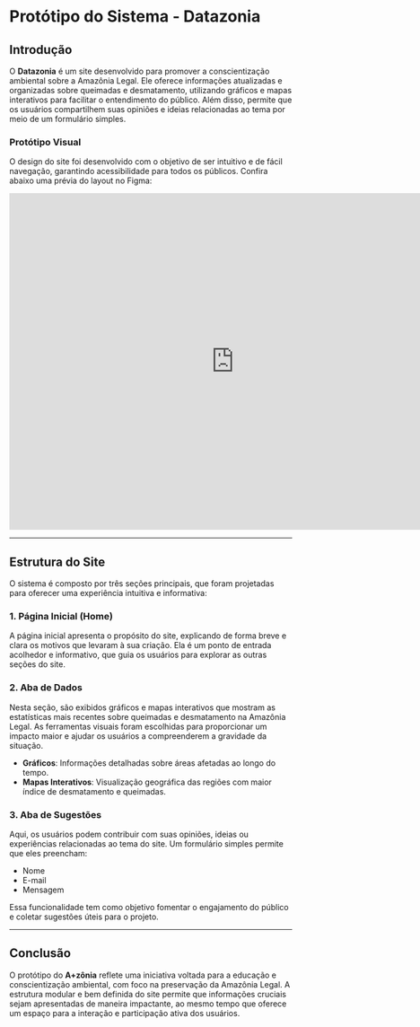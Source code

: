 # Protótipo do Sistema - Datazonia

## Introdução

O **Datazonia** é um site desenvolvido para promover a conscientização ambiental sobre a Amazônia Legal. Ele oferece informações atualizadas e organizadas sobre queimadas e desmatamento, utilizando gráficos e mapas interativos para facilitar o entendimento do público. Além disso, permite que os usuários compartilhem suas opiniões e ideias relacionadas ao tema por meio de um formulário simples.

### Protótipo Visual

O design do site foi desenvolvido com o objetivo de ser intuitivo e de fácil navegação, garantindo acessibilidade para todos os públicos. Confira abaixo uma prévia do layout no Figma:

<iframe
  src="https://www.figma.com/embed?embed_host=share&url=https://www.figma.com/proto/fctzH8zN5fNSi8kJrPfdjB/Pr%C3%B3totipo?node-id=8-2&node-type=canvas&t=InQMkgO6EkkmNqLR-0&scaling=scale-down&content-scaling=fixed&page-id=0%3A1&starting-point-node-id=8%3A2"
  width="800"
  height="600"
  style="border: none;"
  allowfullscreen
></iframe>

---

## Estrutura do Site

O sistema é composto por três seções principais, que foram projetadas para oferecer uma experiência intuitiva e informativa:

### 1. **Página Inicial (Home)**  
A página inicial apresenta o propósito do site, explicando de forma breve e clara os motivos que levaram à sua criação. Ela é um ponto de entrada acolhedor e informativo, que guia os usuários para explorar as outras seções do site.

### 2. **Aba de Dados**  
Nesta seção, são exibidos gráficos e mapas interativos que mostram as estatísticas mais recentes sobre queimadas e desmatamento na Amazônia Legal. As ferramentas visuais foram escolhidas para proporcionar um impacto maior e ajudar os usuários a compreenderem a gravidade da situação.

- **Gráficos**: Informações detalhadas sobre áreas afetadas ao longo do tempo.  
- **Mapas Interativos**: Visualização geográfica das regiões com maior índice de desmatamento e queimadas.  

### 3. **Aba de Sugestões**  
Aqui, os usuários podem contribuir com suas opiniões, ideias ou experiências relacionadas ao tema do site. Um formulário simples permite que eles preencham:  

- Nome  
- E-mail  
- Mensagem  

Essa funcionalidade tem como objetivo fomentar o engajamento do público e coletar sugestões úteis para o projeto.

---

## Conclusão

O protótipo do **A+zônia** reflete uma iniciativa voltada para a educação e conscientização ambiental, com foco na preservação da Amazônia Legal. A estrutura modular e bem definida do site permite que informações cruciais sejam apresentadas de maneira impactante, ao mesmo tempo que oferece um espaço para a interação e participação ativa dos usuários.

